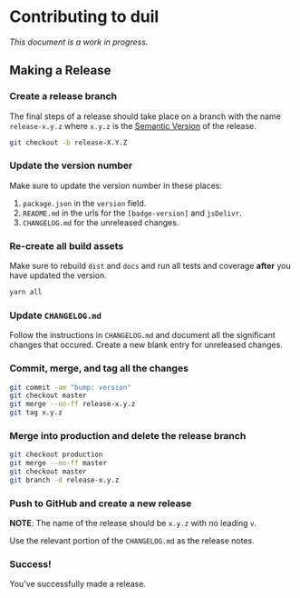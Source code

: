 # Contributing to duil

_This document is a work in progress._

## Making a Release

### Create a release branch
The final steps of a release should take place on a branch with the name `release-x.y.z` where `x.y.z` is the [Semantic Version] of the release.

```bash
git checkout -b release-X.Y.Z
```

[Semantic Version]: http://semver.org/spec/v2.0.0.html

### Update the version number
Make sure to update the version number in these places:

1. `package.json` in the `version` field.
2. `README.md` in the urls for the `[badge-version]` and `jsDelivr`.
3. `CHANGELOG.md` for the unreleased changes.

### Re-create all build assets
Make sure to rebuild `dist` and `docs` and run all tests and coverage **after** you have updated the version.

```bash
yarn all
```

### Update `CHANGELOG.md`
Follow the instructions in `CHANGELOG.md` and document all the significant changes that occured. Create a new blank entry for unreleased changes.

### Commit, merge, and tag all the changes
```bash
git commit -am "bump: version"
git checkout master
git merge --no-ff release-x.y.z
git tag x.y.z
```

### Merge into production and delete the release branch
```bash
git checkout production
git merge --no-ff master
git checkout master
git branch -d release-x.y.z
```

### Push to GitHub and create a new release
**NOTE**: The name of the release should be `x.y.z` with no leading `v`.

Use the relevant portion of the `CHANGELOG.md` as the release notes.

### Success!
You've successfully made a release.
